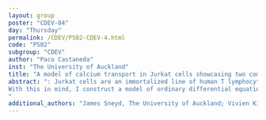 ```yaml
---
layout: group
poster: "CDEV-04"
day: "Thursday"
permalink: /CDEV/PS02-CDEV-4.html
code: "PS02"
subgroup: "CDEV"
author: "Paco Castaneda"
inst: "The University of Auckland"
title: "A model of calcium transport in Jurkat cells showcasing two competing signaling mechanisms."
abstract: ": Jurkat cells are an immortalized line of human T lymphocytes that are commonly used to study leukemia, HIV, and Calcium (Ca2+) signaling. Stimulation of Jurkat cells leads to the depletion of the cells internal storage of Ca2+, the Endoplasmic Reticulum (ER), which in turn causes Ca2+ to enter the cell via a mechanism of Store Operated Calcium Entry (SOCE). The combination of these mechanisms causes oscillations in the Ca2+ concentration of the cell. New data obtained last year, however, suggests that Jurkat cells, in addition to presenting SOCE-based oscillations, are also capable of producing ER-based oscillations when the external entry mechanism is genetically eliminated.
With this in mind, I construct a model of ordinary differential equations that incorporates both oscillatory mechanisms and can produce both ER and SOCE based oscillations. ER-based oscillations have been studied before in other cell types, but the interplay between the two oscillatory mechanisms is not well understood. In my poster I present the construction of the model, as well as the defining characteristics of each oscillation; finally, I present a hypothesis for how the interaction between the oscillatory mechanisms results in a dominating signal being exhibited under different conditions. 
"
additional_authors: "James Sneyd, The University of Auckland; Vivien Kirk, The University of Auckland; Mohammed Trebak, University of Pittsburgh; Cory Benson, University of Pittsburgh"
---
```


